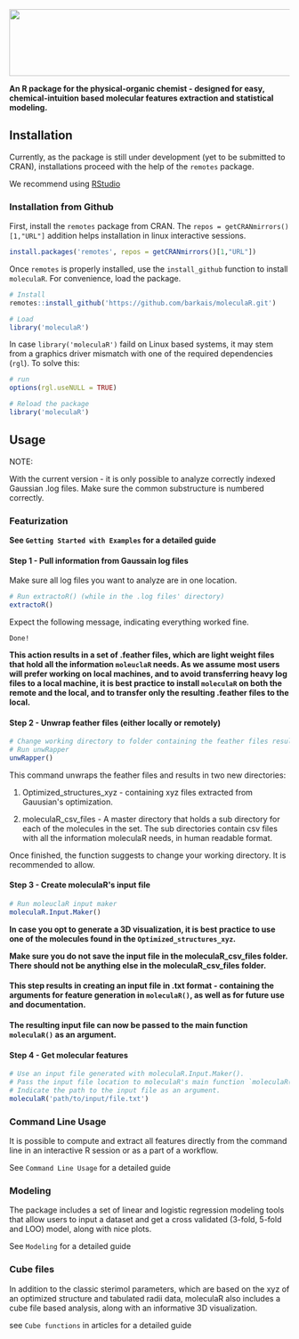 
<img src="moleculaR_logo.png" width="600" height="120">

**An R package for the physical-organic chemist - designed for easy, chemical-intuition based molecular features extraction and statistical modeling.**

## Installation 

Currently, as the package is still under development (yet to be submitted to CRAN), installations proceed with the help of the `remotes` package.

We recommend using [RStudio]('https://posit.co/')

### Installation from Github 

First, install the `remotes` package from CRAN.
The `repos = getCRANmirrors()[1,"URL"]` addition helps installation in linux interactive sessions.

```r
install.packages('remotes', repos = getCRANmirrors()[1,"URL"])
```

Once `remotes` is properly installed, use the `install_github` function to install `moleculaR`.
For convenience, load the package.

```r
# Install
remotes::install_github('https://github.com/barkais/moleculaR.git')

# Load
library('moleculaR')
```
In case `library('moleculaR')` faild on Linux based systems, it may stem from a graphics driver mismatch with one of the required dependencies (`rgl`).
To solve this:

```r
# run
options(rgl.useNULL = TRUE)

# Reload the package
library('moleculaR')
```

## Usage

NOTE:

With the current version - it is only possible to analyze correctly indexed Gaussian .log files.
Make sure the common substructure is numbered correctly.

### Featurization

**See `Getting Started with Examples` for a detailed guide**

#### Step 1 - Pull information from Gaussain log files

Make sure all log files you want to analyze are in one location. 

```r
# Run extractoR() (while in the .log files' directory)
extractoR()
```
Expect the following message, indicating everything worked fine. 

`Done!`

**This action results in a set of .feather files, which are light weight files that hold all the information `moleuclaR` needs. As we assume most users will prefer working on local machines, and to avoid transferring heavy log files to a local machine, it is best practice to install `moleculaR` on both the remote and the local, and to transfer only the resulting .feather files to the local.**

#### Step 2 - Unwrap feather files (either locally or remotely)

```r
# Change working directory to folder containing the feather files resulted from running `extractoR()`
# Run unwRapper
unwRapper()
```

This command unwraps the feather files and results in two new directories:

  1. Optimized_structures_xyz - containing xyz files extracted from Gauusian's optimization.
  
  2. moleculaR_csv_files - A master directory that holds a sub directory for each of the molecules in the set. The sub directories contain csv files with all the information moleculaR needs, in human readable format. 

Once finished, the function suggests to change your working directory. It is recommended to allow. 

#### Step 3 - Create moleculaR's input file

```r
# Run moleuclaR input maker
moleculaR.Input.Maker()
```

**In case you opt to generate a 3D visualization, it is best practice to use one of the molecules found in the `Optimized_structures_xyz`.**

**Make sure you do not save the input file in the moleculaR_csv_files folder. There should not be anything else in the moleculaR_csv_files folder.**

#### This step results in creating an input file in .txt format - containing the arguments for feature generation in `moleculaR()`, as well as for future use and documentation.

#### The resulting input file can now be passed to the main function `moleculaR()` as an argument. 

#### Step 4 - Get molecular features
```r
# Use an input file generated with moleculaR.Input.Maker().
# Pass the input file location to moleculaR's main function `moleculaR()`.
# Indicate the path to the input file as an argument.
moleculaR('path/to/input/file.txt')
```

### Command Line Usage

It is possible to compute and extract all features directly from the command line in an interactive R session or as a part of a workflow. 

See `Command Line Usage` for a detailed guide

### Modeling 

The package includes a set of linear and logistic regression modeling tools that allow users to input a dataset and get a cross validated (3-fold, 5-fold and LOO) model, along with nice plots. 

See `Modeling` for a detailed guide

### Cube files

In addition to the classic sterimol parameters, which are based on the xyz of an optimized structure and tabulated radii data, moleculaR also includes a cube file based analysis, along with an informative 3D visualization.

see `Cube functions` in articles for a detailed guide
